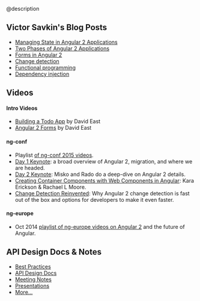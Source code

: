 @description



<h2>
  Victor Savkin's Blog Posts
</h2>



<ul>


  <li>
    <a href="http://victorsavkin.com/post/137821436516/managing-state-in-angular-2-applications">    Managing State in Angular 2 Applications    </a>
  </li>



  <li>
    <a href="http://victorsavkin.com/post/114168430846/two-phases-of-angular-2-applications">Two Phases of Angular 2 Applications</a>
  </li>



  <li>
    <a href="http://angularjs.blogspot.com/2015/03/forms-in-angular-2.html">Forms in Angular 2</a>
  </li>



  <li>
    <a href="http://victorsavkin.com/post/110170125256/change-detection-in-angular-2">Change detection</a>
  </li>



  <li>
    <a href="http://victorsavkin.com/post/108837493941/better-support-for-functional-programming-in">Functional programming </a>
  </li>



  <li>
    <a href="http://victorsavkin.com/post/102965317996/angular-2-bits-unified-dependency-injection">Dependency injection</a>
  </li>


</ul>




<h2>
  <span class="icon-play-circle-outline"></span> Videos
</h2>



<h4>
  Intro Videos
</h4>



<ul>


  <li>
    <a href="https://www.youtube.com/watch?v=uD6Okha_Yj0">Building a Todo App</a> by David East
  </li>



  <li>
    <a href="https://www.youtube.com/watch?v=4C4bmDOV5hk">Angular 2 Forms</a> by David East
  </li>


</ul>



<h4>
  ng-conf
</h4>



<ul>


  <li>
    Playlist <a href="https://www.youtube.com/watch?v=QHulaj5ZxbI&index=1&list=PLOETEcp3DkCoNnlhE-7fovYvqwVPrRiY7">of ng-conf 2015 videos</a>.
  </li>



  <li>
    <a href="https://www.youtube.com/watch?v=QHulaj5ZxbI&list=PLOETEcp3DkCoNnlhE-7fovYvqwVPrRiY7">Day 1 Keynote</a>: a broad overview of Angular 2, migration, and where we are headed.
  </li>



  <li>
    <a href="https://www.youtube.com/watch?v=-dMBcqwvYA0&index=21&list=PLOETEcp3DkCoNnlhE-7fovYvqwVPrRiY7">Day 2 Keynote</a>: Misko and Rado do a deep-dive on Angular 2 details.
  </li>



  <li>
    <a href="https://www.youtube.com/watch?v=AbunztfV5vU&index=6&list=PLOETEcp3DkCoNnlhE-7fovYvqwVPrRiY7">Creating Container Components with Web Components in Angular</a>: Kara Erickson &amp; Rachael L Moore.
  </li>



  <li>
    <a href="https://www.youtube.com/watch?v=jvKGQSFQf10&index=31&list=PLOETEcp3DkCoNnlhE-7fovYvqwVPrRiY7">Change Detection Reinvented</a>: Why Angular 2 change detection is fast out of the box and options for developers to make it even faster.
  </li>


</ul>



<h4>
  ng-europe
</h4>



<ul>


  <li>
    Oct 2014 <a href="https://www.youtube.com/watch?v=lGdnh8QSPPk&list=PLhc_bKwZngxW_ZlY0NkaGkvKpiA_pzcZ-">playlist of ng-europe videos on Angular 2</a> and the future of Angular.
  </li>


</ul>




<h2>
  <span class="icon-content-copy"></span> API Design Docs &amp; Notes
</h2>



<ul>


  <li>
    <a href="https://drive.google.com/open?id=0B7GYXx6a6d8QR3lTT1J3MEpRSlE&authuser=0">Best Practices</a>
  </li>



  <li>
    <a href="https://drive.google.com/open?id=0BxgtL8yFJbacUnUxc3l5aTZrbVk&authuser=0">API Design Docs</a>
  </li>



  <li>
    <a href="https://drive.google.com/open?id=0BxgtL8yFJbacMEZDc2NtWS1VZ1k&authuser=0">Meeting Notes</a>
  </li>



  <li>
    <a href="https://drive.google.com/open?id=0BxgtL8yFJbaceGc2dlhGQnMzYXc&authuser=0">Presentations</a>
  </li>



  <li>
    <a href="http://goo.gl/sj0Nk1">More...</a>
  </li>


</ul>

